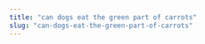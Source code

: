 ```yaml
---
title: "can dogs eat the green part of carrots"
slug: "can-dogs-eat-the-green-part-of-carrots"
---
```



